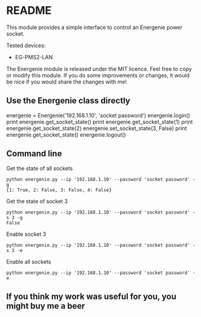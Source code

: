 # README

This module provides a simple interface to control an Energenie power socket.

Tested devices:
- EG-PMS2-LAN

The Energenie module is released under the MIT licence. Feel free to copy or modify this module. If you do some
improvements or changes, it would be nice if you would share the changes with me!

## Use the Energenie class directly

energenie = Energenie('192.168.1.10', 'socket password')
energenie.login()
print energenie.get_socket_state()
print energenie.get_socket_state(1)
print energenie.get_socket_state(2)
energenie.set_socket_state(3, False)
print energenie.get_socket_state()
energenie.logout()

## Command line

Get the state of all sockets
```
python energenie.py --ip '192.168.1.10' --password 'socket password' -g
{1: True, 2: False, 3: False, 4: False}
```

Get the state of socket 3
```
python energenie.py --ip '192.168.1.10' --password 'socket password' -s 3 -g
False
```

Enable socket 3
```
python energenie.py --ip '192.168.1.10' --password 'socket password' -s 3 -e
```

Enable all sockets
```
python energenie.py --ip '192.168.1.10' --password 'socket password' -e
```

## If you think my work was useful for you, you might buy me a beer
<script src="paypal-button.min.js?merchant=LLNQ8N6QKV5GJ"
    data-button="donate"
    data-name="My product"
    data-amount="1.00"
    async
></script>